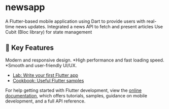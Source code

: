 # newsapp

A Flutter-based mobile application using Dart to provide users with
real-time news updates. Integrated a news API to fetch and present
articles Use Cubit (Bloc library) for state management

## 🚀 Key Features
Modern and responsive design.
*High performance and fast loading speed.
*Smooth and user-friendly UI/UX.



- [Lab: Write your first Flutter app](https://docs.flutter.dev/get-started/codelab)
- [Cookbook: Useful Flutter samples](https://docs.flutter.dev/cookbook)

For help getting started with Flutter development, view the
[online documentation](https://docs.flutter.dev/), which offers tutorials,
samples, guidance on mobile development, and a full API reference.
